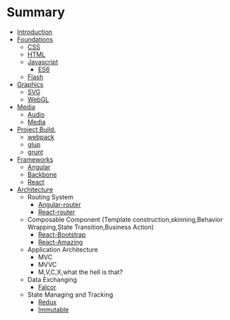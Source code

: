 # Summary

* [Introduction](README.md)
* [Foundations](webfoundations/web_foundations.md)
   * [CSS](foundations/css/css.md)
   * [HTML](foundations/html/html.md)
   * [Javascript](foundations/javascript/javascript.md)
       * [ES6](http:/exploringjs.com/es6/)
   * [Flash](flash/flash.md)
* [Graphics](webgraphics/web_graphics.md)
   * [SVG](svg/svg.md)
   * [WebGL](webgl/webgl.md)
* [Media](webmedia/web_media.md)
   * [Audio](audio/audio.md)
   * [Media](media/media.md)
* [Project Build.](projectbuild/project_build.md)
   * [webpack](http:/webpack.github.io/)
   * [glup](http:/gulpjs.com/)
   * [grunt](http:/grunt.com)
* [Frameworks](frameworks/frameworks.md)
   * [Angular](https:/angularjs.org/)
   * [Backbone](http:/backbonejs.org)
   * [React](https:/facebook.github.io/react)
* [Architecture](architecture/architecture.md)
   * Routing System
       * [Angular-router](https:/github.com/angular-ui/ui-router)
       * [React-router](https:/github.com/rackt/react-router)
   * Composable Component (Template construction,skinning,Behavior Wrapping,State Transition,Business Action)
       * [React-Bootstrap](http:/react-bootstrap.github.io)
       * [React-Amazing](http:/amazeui.org/react/)
   * Application Architecture
       * MVC
       * MVVC
       * M,V,C,X,what the hell is that?
   * Data Exchanging
       * [Falcor](http:/netflix.github.io/falcor/)
   * State Managing and Tracking
       * [Redux](http:/redux.js.org/)
       * [Immutable](http:/facebook.github.io/immutable-js/)

